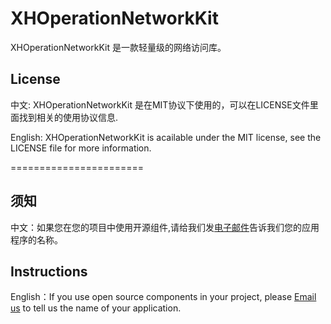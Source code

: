 XHOperationNetworkKit
=====================

XHOperationNetworkKit 是一款轻量级的网络访问库。    




## License

中文:      XHOperationNetworkKit 是在MIT协议下使用的，可以在LICENSE文件里面找到相关的使用协议信息.

English:   XHOperationNetworkKit is acailable under the MIT license, see the LICENSE file for more information.




=======================
## 须知       
中文：如果您在您的项目中使用开源组件,请给我们发[电子邮件](mailto:xhzengAIB@gmail.com?subject=From%20GitHub%20XHOperationNetworkKit)告诉我们您的应用程序的名称。         

## Instructions
         
English：If you use open source components in your project, please [Email us](mailto:xhzengAIB@gmail.com?subject=From%20GitHub%20XHOperationNetworkKit) to tell us the name of your application.
